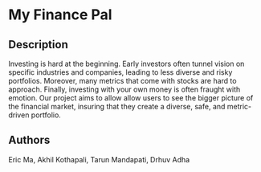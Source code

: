 # My Finance Pal

## Description

Investing is hard at the beginning. Early investors often tunnel vision on specific industries and companies, leading to less diverse and risky portfolios. Moreover, many metrics that come with stocks are hard to approach. Finally, investing with your own money is often fraught with emotion. Our project aims to allow allow users to see the bigger picture of the financial market, insuring that they create a diverse, safe, and metric-driven portfolio.

## Authors

Eric Ma, Akhil Kothapali, Tarun Mandapati, Drhuv Adha
